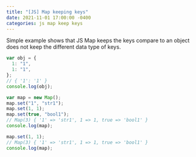 ```yaml
---
title: "[JS] Map keeping keys"
date: 2021-11-01 17:00:00 -0400
categories: js map keep keys
---
```


Simple example shows that JS Map keeps the keys compare to an object does not keep the different data type of keys.

```js
var obj = {
  1: "1",
  1: "1",
};
// { '1': '1' }
console.log(obj);

var map = new Map();
map.set("1", "str1");
map.set(1, 1);
map.set(true, "bool1");
// Map(3) { '1' => 'str1', 1 => 1, true => 'bool1' }
console.log(map);

map.set(1, 1);
// Map(3) { '1' => 'str1', 1 => 1, true => 'bool1' }
console.log(map);
```